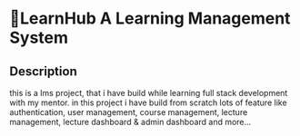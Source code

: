 # 🍳LearnHub A Learning Management System

## Description

this is a lms project, that i have build while learning full stack development with my mentor. in this project i have build from scratch lots of feature like authentication, user management, course management, lecture management, lecture dashboard & admin dashboard and more...
